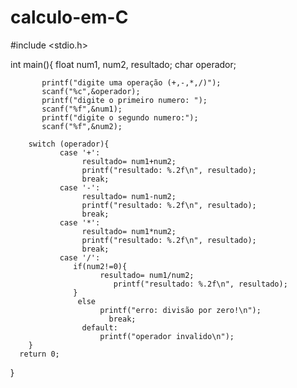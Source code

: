 # calculo-em-C


   #include <stdio.h>
  
 int main(){
       float num1, num2, resultado;
       char operador;

           printf("digite uma operação (+,-,*,/)");
           scanf("%c",&operador);
           printf("digite o primeiro numero: ");
           scanf("%f",&num1);
           printf("digite o segundo numero:");
           scanf("%f",&num2);
         
        switch (operador){
               case '+':
                    resultado= num1+num2;
                    printf("resultado: %.2f\n", resultado);
                    break;
               case '-':
                    resultado= num1-num2;
                    printf("resultado: %.2f\n", resultado);
                    break;
               case '*':
                    resultado= num1*num2;
                    printf("resultado: %.2f\n", resultado);
                    break;
               case '/':
                  if(num2!=0){
                        resultado= num1/num2;
                           printf("resultado: %.2f\n", resultado);
                  }
                   else 
                        printf("erro: divisão por zero!\n");
                          break;
                    default:
                        printf("operador invalido\n");
        }
      return 0;
 }
 
